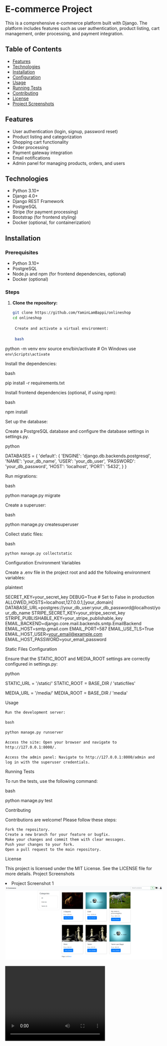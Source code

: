 # E-commerce Project

This is a comprehensive e-commerce platform built with Django. The platform includes features such as user authentication, product listing, cart management, order processing, and payment integration.

## Table of Contents

- [Features](#features)
- [Technologies](#technologies)
- [Installation](#installation)
- [Configuration](#configuration)
- [Usage](#usage)
- [Running Tests](#running-tests)
- [Contributing](#contributing)
- [License](#license)
- [Project Screenshots](#project-screenshots)

## Features

- User authentication (login, signup, password reset)
- Product listing and categorization
- Shopping cart functionality
- Order processing
- Payment gateway integration
- Email notifications
- Admin panel for managing products, orders, and users

## Technologies

- Python 3.10+
- Django 4.0+
- Django REST Framework
- PostgreSQL
- Stripe (for payment processing)
- Bootstrap (for frontend styling)
- Docker (optional, for containerization)

## Installation

### Prerequisites

- Python 3.10+
- PostgreSQL
- Node.js and npm (for frontend dependencies, optional)
- Docker (optional)

### Steps

1. **Clone the repository:**

   ```bash
   git clone https://github.com/YaminLamBappi/onlineshop
   cd onlineshop

    Create and activate a virtual environment:

    bash
   ```

python -m venv env
source env/bin/activate # On Windows use `env\Scripts\activate`

Install the dependencies:

bash

pip install -r requirements.txt

Install frontend dependencies (optional, if using npm):

bash

npm install

Set up the database:

Create a PostgreSQL database and configure the database settings in settings.py.

python

DATABASES = {
'default': {
'ENGINE': 'django.db.backends.postgresql',
'NAME': 'your_db_name',
'USER': 'your_db_user',
'PASSWORD': 'your_db_password',
'HOST': 'localhost',
'PORT': '5432',
}
}

Run migrations:

bash

python manage.py migrate

Create a superuser:

bash

python manage.py createsuperuser

Collect static files:

bash

    python manage.py collectstatic

Configuration
Environment Variables

Create a .env file in the project root and add the following environment variables:

plaintext

SECRET_KEY=your_secret_key
DEBUG=True # Set to False in production
ALLOWED_HOSTS=localhost,127.0.0.1,[your_domain]
DATABASE_URL=postgres://your_db_user:your_db_password@localhost/your_db_name
STRIPE_SECRET_KEY=your_stripe_secret_key
STRIPE_PUBLISHABLE_KEY=your_stripe_publishable_key
EMAIL_BACKEND=django.core.mail.backends.smtp.EmailBackend
EMAIL_HOST=smtp.gmail.com
EMAIL_PORT=587
EMAIL_USE_TLS=True
EMAIL_HOST_USER=your_email@example.com
EMAIL_HOST_PASSWORD=your_email_password

Static Files Configuration

Ensure that the STATIC_ROOT and MEDIA_ROOT settings are correctly configured in settings.py:

python

STATIC_URL = '/static/'
STATIC_ROOT = BASE_DIR / 'staticfiles'

MEDIA_URL = '/media/'
MEDIA_ROOT = BASE_DIR / 'media'

Usage

    Run the development server:

    bash

    python manage.py runserver

    Access the site: Open your browser and navigate to http://127.0.0.1:8000/.

    Access the admin panel: Navigate to http://127.0.0.1:8000/admin and log in with the superuser credentials.

Running Tests

To run the tests, use the following command:

bash

python manage.py test

Contributing

Contributions are welcome! Please follow these steps:

    Fork the repository.
    Create a new branch for your feature or bugfix.
    Make your changes and commit them with clear messages.
    Push your changes to your fork.
    Open a pull request to the main repository.

License

This project is licensed under the MIT License. See the LICENSE file for more details.
Project Screenshots


  <li>Project Screenshot 1
    <img src="media/project_image/Screenshot.png" alt="Project Screenshot 1"><br><br>
  </li>
  
<video width="320" height="240" controls>
  <source src="media/project_image/project_demo.webm" type="video/mp4">
</video> 

